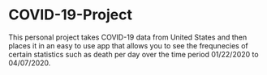 # COVID-19-Project

This personal project takes COVID-19 data from United States and then places it in an easy to use app that allows you to see the frequnecies of certain statistics such as death per day over the time period 01/22/2020 to 04/07/2020.
